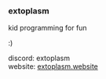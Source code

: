 ### extoplasm
kid programming for fun

:)

discord: extoplasm\
website: [extoplasm.website](https://extoplasm.github.io/extoplasm.website)
